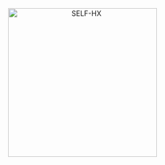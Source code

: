 <div align="center">
<img src="https://64.media.tumblr.com/99a25e6e9af9b2053d75147815b36459/06813465d351b768-56/s1280x1920/36fa310d84b9844bbea4eaf9d6462eed5d6127c6.jpg" alt="SELF-HX" width="300" />

